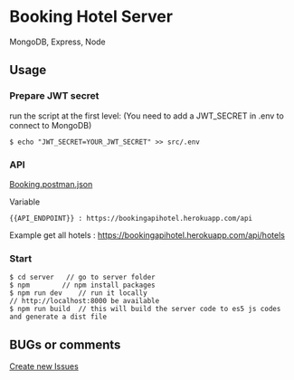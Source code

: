 # Booking Hotel Server

MongoDB, Express, Node

## Usage

### Prepare JWT secret

run the script at the first level: (You need to add a JWT_SECRET in .env to connect to MongoDB)

```terminal
$ echo "JWT_SECRET=YOUR_JWT_SECRET" >> src/.env
```

### API
[Booking.postman.json](https://github.com/htoann/BookingHotel/blob/main/server/Booking.postman_collection.json)

Variable
```
{{API_ENDPOINT}} : https://bookingapihotel.herokuapp.com/api
```
Example get all hotels : https://bookingapihotel.herokuapp.com/api/hotels

### Start

```terminal
$ cd server   // go to server folder
$ npm        // npm install packages
$ npm run dev    // run it locally
// http://localhost:8000 be available
$ npm run build  // this will build the server code to es5 js codes and generate a dist file
```

## BUGs or comments

[Create new Issues](https://github.com/amazingandyyy/mern/issues)


